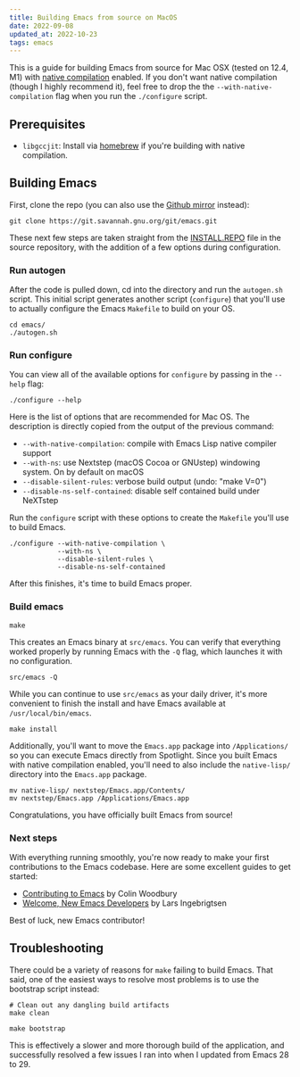 ```yaml
---
title: Building Emacs from source on MacOS
date: 2022-09-08
updated_at: 2022-10-23
tags: emacs
---
```


This is a guide for building Emacs from source for Mac OSX (tested on 12.4, M1) with [native compilation](https://www.masteringemacs.org/article/speed-up-emacs-libjansson-native-elisp-compilation) enabled. If you don't want native compilation (though I highly recommend it), feel free to drop the the `--with-native-compilation` flag when you run the `./configure` script.

## Prerequisites

- `libgccjit`: Install via [homebrew](https://formulae.brew.sh/formula/libgccjit) if you're building with native compilation.

## Building Emacs

First, clone the repo (you can also use the [Github mirror](https://github.com/emacs-mirror/emacs) instead):

```
git clone https://git.savannah.gnu.org/git/emacs.git
```

These next few steps are taken straight from the [INSTALL.REPO](https://github.com/emacs-mirror/emacs/blob/master/INSTALL.REPO) file in the source repository, with the addition of a few options during configuration.

### Run autogen

After the code is pulled down, cd into the directory and run the `autogen.sh` script. This initial script generates another script (`configure`) that you'll use to actually configure the Emacs `Makefile` to build on your OS.

```
cd emacs/
./autogen.sh
```

### Run configure

You can view all of the available options for `configure` by passing in the `--help` flag:

```
./configure --help
```

Here is the list of options that are recommended for Mac OS. The description is directly copied from the output of the previous command:

- `--with-native-compilation`: compile with Emacs Lisp native compiler support
- `--with-ns`: use Nextstep (macOS Cocoa or GNUstep) windowing
  system. On by default on macOS
- `--disable-silent-rules`: verbose build output (undo: "make V=0")
- `--disable-ns-self-contained`: disable self contained build under NeXTstep

Run the `configure` script with these options to create the `Makefile` you'll use to build Emacs.

```
./configure --with-native-compilation \
            --with-ns \
            --disable-silent-rules \
            --disable-ns-self-contained
```

After this finishes, it's time to build Emacs proper.

### Build emacs

```
make
```

This creates an Emacs binary at `src/emacs`. You can verify that everything worked properly by running Emacs with the `-Q` flag, which launches it with no configuration.

```
src/emacs -Q
```

While you can continue to use `src/emacs` as your daily driver, it's more convenient to finish the install and have Emacs available at `/usr/local/bin/emacs`.

```
make install
```

Additionally, you'll want to move the `Emacs.app` package into `/Applications/` so you can execute Emacs directly from Spotlight. Since you built Emacs with native compilation enabled, you'll need to also include the `native-lisp/` directory into the `Emacs.app` package.

```
mv native-lisp/ nextstep/Emacs.app/Contents/
mv nextstep/Emacs.app /Applications/Emacs.app
```

Congratulations, you have officially built Emacs from source!

### Next steps

With everything running smoothly, you're now ready to make your first contributions to the Emacs codebase. Here are some excellent guides to get started:

- [Contributing to Emacs](https://www.fosskers.ca/en/blog/contributing-to-emacs) by Colin Woodbury
- [Welcome, New Emacs Developers](https://lars.ingebrigtsen.no/2014/11/13/welcome-new-emacs-developers/?utm_source=pocket_mylist) by Lars Ingebrigtsen

Best of luck, new Emacs contributor!

## Troubleshooting

There could be a variety of reasons for `make` failing to build Emacs. That said, one of the easiest ways to resolve most problems is to use the bootstrap script instead:

```
# Clean out any dangling build artifacts
make clean

make bootstrap
```

This is effectively a slower and more thorough build of the application, and successfully resolved a few issues I ran into when I updated from Emacs 28 to 29.

